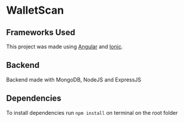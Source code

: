 # WalletScan

## Frameworks Used

This project was made using [Angular]("https://github.com/angular/angular") and [Ionic]("https://github.com/ionic-team/ionic-framework").

## Backend

Backend made with MongoDB, NodeJS and ExpressJS

## Dependencies

To install dependencies run `npm install` on terminal on the root folder
